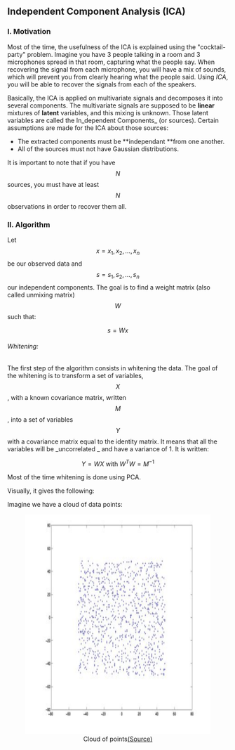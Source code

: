 ## Independent Component Analysis \(ICA\)

### I. Motivation

Most of the time, the usefulness of the ICA is explained using the "cocktail-party" problem. Imagine you have 3 people talking in a room and 3 microphones spread in that room, capturing what the people say. When recovering the signal from each microphone, you will have a mix of sounds, which will prevent you from clearly hearing what the people said. Using _ICA_, you will be able to recover the signals from each of the speakers.

Basically, the ICA is applied on multivariate signals and decomposes it into several components. The multivariate signals are supposed to be **linear** mixtures of **latent** variables, and this mixing is unknown. Those latent variables are called the In_dependent Components_ \(or sources\). Certain assumptions are made for the ICA about those sources:

* The extracted components must be **independant **from one another.
* All of the sources must not have Gaussian distributions.

It is important to note that if you have $$N$$ sources, you must have at least $$N$$ observations in order to recover them all.

### II. Algorithm

Let $$x = x_1, x_2, ..., x_n$$ be our observed data and $$ s = s_1, s_2, ..., s_n $$ our independent components. The goal is to find a weight  matrix \(also called unmixing matrix\) $$W$$ such that:


$$
 s = Wx
$$


###### Whitening:

The first step of the algorithm consists in whitening the data. The goal of the whitening is to transform a set of variables, $$X$$, with a known covariance matrix, written $$M$$, into a set of variables $$Y$$ with a covariance matrix equal to the identity matrix. It means that all the variables will be _uncorrelated _ and have a variance of 1. It is written:


$$
 Y = WX \text{ with } W^TW = M^{-1}
$$


Most of the time whitening is done using PCA.

Visually, it gives the following:

Imagine we have a cloud of data points:
<figure align="center">
	<img src="/assets/ica_original.png" alt="A transformation" height="500" width="500">
	<figcaption>Cloud of points<a href="http://arnauddelorme.com/ica_for_dummies/">(Source)</a></figcaption>
</figure>

